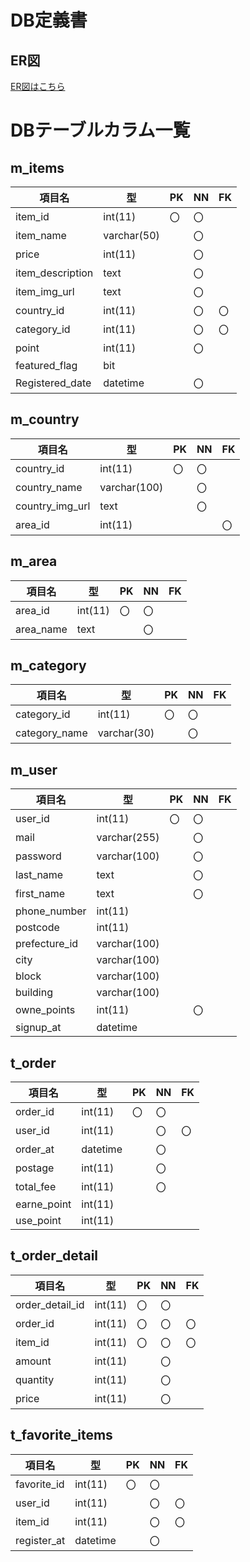 # DB定義書
## ER図
[ER図はこちら](https://github.com/Aso2101122/coffeeEC/blob/main/06_DB%E8%A8%AD%E8%A8%88%E6%9B%B8/ER%E5%9B%B3.md)

# DBテーブルカラム一覧
## m_items

|項目名|型|PK|NN|FK|
|--|--|--|--|--|
|item_id|int(11)|〇|〇||
|item_name|varchar(50)||〇||
|price|int(11)||〇||
|item_description|text||〇|||
|item_img_url|text||〇||
|country_id|int(11)||〇|〇|
|category_id|int(11)||〇|〇|
|point|int(11)||〇||
|featured_flag|bit||||
|Registered_date|datetime||〇||


## m_country
|項目名|型|PK|NN|FK|
|--|--|--|--|--|
|country_id|int(11)|〇|〇||
|country_name|varchar(100)||〇||
|country_img_url|text||〇||
|area_id|int(11)|||〇|〇|

## m_area
|項目名|型|PK|NN|FK|
|--|--|--|--|--|
|area_id|int(11)|〇|〇||
|area_name|text||〇||

## m_category
|項目名|型|PK|NN|FK|
|--|--|--|--|--|
|category_id|int(11)|〇|〇||
|category_name|varchar(30)||〇||

## m_user
|項目名|型|PK|NN|FK|
|--|--|--|--|--|
|user_id|int(11)|〇|〇||
|mail|varchar(255)||〇||
|password|varchar(100)||〇||
|last_name|text||〇||
|first_name|text||〇||
|phone_number|int(11)||||
|postcode|int(11)||||
|prefecture_id|varchar(100)||||
|city|varchar(100)||||
|block|varchar(100)||||
|building|varchar(100)|||||
|owne_points|int(11)||〇||
|signup_at|datetime|||||

## t_order
|項目名|型|PK|NN|FK|
|--|--|--|--|--|
|order_id|int(11)|〇|〇||
|user_id|int(11)||〇|〇|
|order_at|datetime||〇||
|postage|int(11)||〇||
|total_fee|int(11)||〇||
|earne_point|int(11)||||
|use_point|int(11)||||

## t_order_detail
|項目名|型|PK|NN|FK|
|--|--|--|--|--|
|order_detail_id|int(11)|〇|〇||
|order_id|int(11)|〇|〇|〇|
|item_id|int(11)|〇|〇|〇|
|amount|int(11)||〇||
|quantity|int(11)||〇||
|price|int(11)||〇||
## t_favorite_items
|項目名|型|PK|NN|FK|
|--|--|--|--|--|
|favorite_id|int(11)|〇|〇||
|user_id|int(11)||〇|〇|
|item_id|int(11)||〇|〇|
|register_at|datetime||〇||
